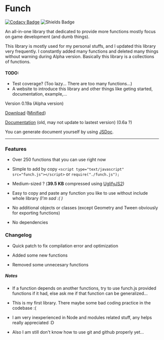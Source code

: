 # Funch
[![Codacy Badge](https://api.codacy.com/project/badge/Grade/426b8adb46464fcfb618dc22d4c7d73d)](https://www.codacy.com/app/Trung0246/Funch?utm_source=github.com&amp;utm_medium=referral&amp;utm_content=Trung0246/Funch&amp;utm_campaign=Badge_Grade)
![Shields Badge](https://img.shields.io/badge/license-MIT-blue.svg)

An all-in-one library that dedicated to provide more functions mostly focus on game development (and dumb things).

This library is mostly used for my personal stuffs, and I updated this library very frequently. I constantly added many functions and deleted many things without warning during Alpha version. Basically this library is a collections of functions.

#### TODO:
- Test coverage? (Too lazy... There are too many functions...)
- A website to introduce this library and other things like geting started, documentation, example,...

Version 0.19a (Alpha version)

[Download](https://cdn.rawgit.com/Trung0246/Funch/5963dfc3/src/funch.js) ([Minified](https://cdn.rawgit.com/Trung0246/Funch/5963dfc3/src/funch.min.js))

[Documentation](https://cdn.rawgit.com/Trung0246/Funch/6ac5420e/docs/index.html) (old, may not update to lastest version) (0.6a ?)

You can generate document yourself by using [JSDoc](http://usejsdoc.org/).

---

### Features
- Over 250 functions that you can use right now

- Simple to add by copy `<script type="text/javascript" src="funch.js"></script>` or `require("./funch.js");`

- Medium-sized ? (**39.5 KB** compressed using [UglifyJS2](https://github.com/mishoo/UglifyJS2))

- Easy to copy and paste any function you like to use without include whole library *(I'm sad :( )*

- No additional objects or classes (except Geometry and Tween obviously for exporting functions)

- No dependencies

### Changelog

- Quick patch to fix compilation error and optimization

- Added some new functions

- Removed some unnecesary functions

##### Notes
    
  - If a function depends on another functions, try to use funch.js provided functions if it had, else ask me if that function can be generalized...
    
  - This is my first library. There maybe some bad coding practice in the codebase :(
  
  - I am very inexperienced in Node and modules related stuff, any helps really appreciated :D
  
  - Also I am still don't know how to use git and github properly yet...
